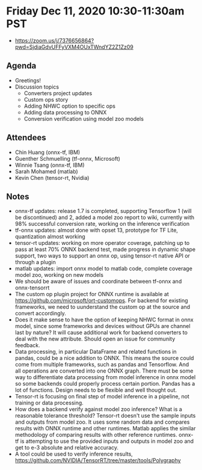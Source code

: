 <!--- SPDX-License-Identifier: Apache-2.0 -->

# Friday Dec 11, 2020 10:30-11:30am PST
* https://zoom.us/j/7376656864?pwd=SjdiaGdvUFFyVXM4OUxTWndYZ2Z1Zz09

## Agenda
* Greetings!
* Discussion topics
    * Converters project updates
    * Custom ops story
    * Adding NHWC option to specific ops
    * Adding data processing to ONNX
    * Conversion verification using model zoo models

## Attendees
* Chin Huang (onnx-tf, IBM)
* Guenther Schmuelling (tf-onnx, Microsoft)
* Winnie Tsang (onnx-tf, IBM)
* Sarah Mohamed (matlab)
* Kevin Chen (tensor-rt, Nvidia)

## Notes
* onnx-tf updates: release 1.7 is completed, supporting Tensorflow 1 (will be discontinued) and 2, added a model zoo report to wiki, currently with 98% successful conversion rate, working on the inference verification
* tf-onnx updates: almost done with opset 13, prototype for TF Lite, quantization almost working
* tensor-rt updates: working on more operator coverage, patching up to pass at least 70% ONNX backend test, made progress in dynamic shape support, two ways to support an onnx op, using tensor-rt native API or through a plugin
* matlab updates: import onnx model to matlab code, complete coverage model zoo, working on new models
* We should be aware of issues and coordinate between tf-onnx and onnx-tensorrt
* The custom op plugin project for ONNX runtime is available at https://github.com/microsoft/ort-customops. For backend for existing frameworks, we need to uunderstand the custom op at the source and convert accordingly.
* Does it make sense to have the option of keeping NHWC format in onnx model, since some frameworks and devices without GPUs are channel last by nature? It will cause additional work for backend converters to deal with the new attribute. Should open an issue for community feedback.
* Data processing, in particular DataFrame and related functions in pandas, could be a nice addition to ONNX. This means the source could come from multiple frameworks, such as pandas and Tensorflow. And all operations are converted into one ONNX graph. There must be some way to differentiate data processing from model inference in onnx model so some backends could properly process certain portion. Pandas has a lot of functions. Design needs to be flexible and well thought out.
* Tensor-rt is focusing on final step of model inference in a pipeline, not training or data processing.
* How does a backend verify against model zoo inference? What is a reasonable tolerance threshold? Tensor-rt doesn't use the sample inputs and outputs from model zoo. It uses some random data and compares results with ONNX runtime and other runtimes. Matlab applies the similar methodology of comparing results with other reference runtimes. onnx-tf is attempting to use the provided inputs and outputs in model zoo and get to e-3 absolute and relative accuracy.
* A tool could be used to verify inference results, https://github.com/NVIDIA/TensorRT/tree/master/tools/Polygraphy
